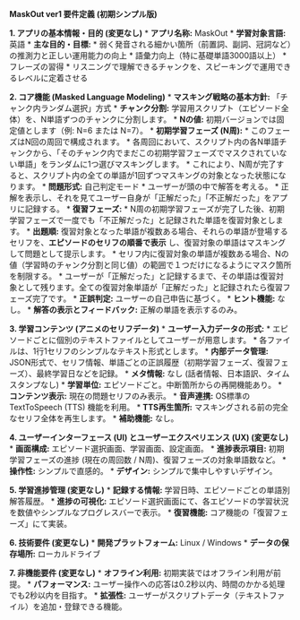 **MaskOut ver1 要件定義 (初期シンプル版)**

**1. アプリの基本情報・目的 (変更なし)**
    * **アプリ名称:** MaskOut
    * **学習対象言語:** 英語
    * **主な目的・目標:**
        * 弱く発音される細かい箇所（前置詞、副詞、冠詞など）の推測力と正しい運用能力の向上
        * 語彙力向上（特に基礎単語3000語以上）
        * フレーズの習得
        * リスニングで理解できるチャンクを、スピーキングで運用できるレベルに定着させる

**2. コア機能 (Masked Language Modeling)**
    * **マスキング戦略の基本方針:** 「チャンク内ランダム選択」方式
        * **チャンク分割:** 学習用スクリプト（エピソード全体）を、N単語ずつのチャンクに分割します。
            * **Nの値:** 初期バージョンでは固定値とします（例: N=6 または N=7）。
        * **初期学習フェーズ (N周):**
            * このフェーズはN回の周回で構成されます。
            * 各周回において、スクリプト内の各N単語チャンクから、「そのチャンク内でまだこの初期学習フェーズでマスクされていない単語」をランダムに1つ選びマスキングします。
            * これにより、N周が完了すると、スクリプト内の全ての単語が1回ずつマスキングの対象となった状態になります。
        * **問題形式:** 自己判定モード
            * ユーザーが頭の中で解答を考える。
            * 正解を表示し、それを見てユーザー自身が「正解だった」「不正解だった」をアプリに記録する。
    * **復習フェーズ:**
        * N周の初期学習フェーズが完了した後、初期学習フェーズで一度でも「不正解だった」と記録された単語を復習対象とします。
        * **出題順:** 復習対象となった単語が複数ある場合、それらの単語が登場するセリフを、**エピソードのセリフの順番で表示** し、復習対象の単語はマスキングして問題として提示します。
        * セリフ内に復習対象の単語が複数ある場合、Nの値（学習時のチャンク分割と同じ値）の範囲で１つだけになるようにマスク箇所を制限する。
        * ユーザーが「正解だった」と記録するまで、その単語は復習対象として残ります。全ての復習対象単語が「正解だった」と記録されたら復習フェーズ完了です。
    * **正誤判定:** ユーザーの自己申告に基づく。
    * **ヒント機能:** なし。
    * **解答の表示とフィードバック:** 正解の単語を表示するのみ。

**3. 学習コンテンツ (アニメのセリフデータ)**
    * **ユーザー入力データの形式:**
        * エピソードごとに個別のテキストファイルとしてユーザーが用意します。
        * 各ファイルは、1行1セリフのシンプルなテキスト形式とします。
    * **内部データ管理:** JSON形式で、セリフ情報、単語ごとの正誤履歴（初期学習フェーズ、復習フェーズ）、最終学習日などを記録。
    * **メタ情報:** なし (話者情報、日本語訳、タイムスタンプなし)
    * **学習単位:** エピソードごと。中断箇所からの再開機能あり。
    * **コンテンツ表示:** 現在の問題セリフのみ表示。
    * **音声連携:** OS標準のTextToSpeech (TTS) 機能を利用。
        * **TTS再生箇所:** マスキングされる前の完全なセリフ全体を再生します。
    * **補助機能:** なし。

**4. ユーザーインターフェース (UI) とユーザーエクスペリエンス (UX) (変更なし)**
    * **画面構成:** エピソード選択画面、学習画面、設定画面。
    * **進捗表示項目:** 初期学習フェーズの進捗 (現在の周回数 / N周)、復習フェーズの対象単語数など。
    * **操作性:** シンプルで直感的。
    * **デザイン:** シンプルで集中しやすいデザイン。

**5. 学習進捗管理 (変更なし)**
    * **記録する情報:** 学習日時、エピソードごとの単語別解答履歴。
    * **進捗の可視化:** エピソード選択画面にて、各エピソードの学習状況を数値やシンプルなプログレスバーで表示。
    * **復習機能:** コア機能の「復習フェーズ」にて実装。

**6. 技術要件 (変更なし)**
    * **開発プラットフォーム:** Linux / Windows
    * **データの保存場所:** ローカルドライブ

**7. 非機能要件 (変更なし)**
    * **オフライン利用:** 初期実装ではオフライン利用が前提。
    * **パフォーマンス:** ユーザー操作への応答は0.2秒以内、時間のかかる処理でも2秒以内を目指す。
    * **拡張性:** ユーザーがスクリプトデータ（テキストファイル）を追加・登録できる機能。
